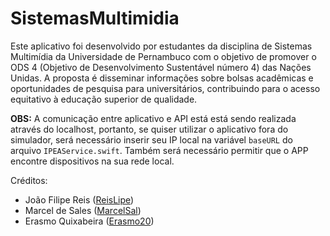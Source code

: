 # SistemasMultimidia

Este aplicativo foi desenvolvido por estudantes da disciplina de Sistemas
Multimídia da Universidade de Pernambuco com o objetivo de promover o ODS 4
(Objetivo de Desenvolvimento Sustentável número 4) das Nações Unidas. A proposta
é disseminar informações sobre bolsas acadêmicas e oportunidades de pesquisa
para universitários, contribuindo para o acesso equitativo à educação superior
de qualidade.

**OBS:** A comunicação entre aplicativo e API está está sendo realizada através
do localhost, portanto, se quiser utilizar o aplicativo fora do simulador, será
necessário inserir seu IP local na variável `baseURL` do arquivo
`IPEAService.swift`. Também será necessário permitir que o APP encontre
dispositivos na sua rede local.

Créditos:
- João Filipe Reis ([ReisLipe](https://github.com/ReisLipe))
- Marcel de Sales ([MarcelSal](https://github.com/MarselSal))
- Erasmo Quixabeira ([Erasmo20](https://github.com/Erasmo20))
